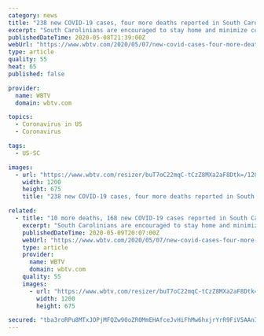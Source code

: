```yaml
---
category: news
title: "238 new COVID-19 cases, four more deaths reported in South Carolina"
excerpt: "South Carolinians are encouraged to stay home and minimize contact with people outside their households to prevent the spread of the disease."
publishedDateTime: 2020-05-08T21:39:00Z
webUrl: "https://www.wbtv.com/2020/05/07/new-covid-cases-four-more-deaths-reported-south-carolina/"
type: article
quality: 55
heat: 65
published: false

provider:
  name: WBTV
  domain: wbtv.com

topics:
  - Coronavirus in US
  - Coronavirus

tags:
  - US-SC

images:
  - url: "https://www.wbtv.com/resizer/buT7oC22mqC-tCzZ8MXa2aF8Dtk=/1200x0/arc-anglerfish-arc2-prod-raycom.s3.amazonaws.com/public/EQHKFHDBXNBYPGRKV6URX5HG5E.png"
    width: 1200
    height: 675
    title: "238 new COVID-19 cases, four more deaths reported in South Carolina"

related:
  - title: "10 more deaths, 168 new COVID-19 cases reported in South Carolina"
    excerpt: "South Carolinians are encouraged to stay home and minimize contact with people outside their households to prevent the spread of the disease."
    publishedDateTime: 2020-05-09T20:07:00Z
    webUrl: "https://www.wbtv.com/2020/05/07/new-covid-cases-four-more-deaths-reported-south-carolina/"
    type: article
    provider:
      name: WBTV
      domain: wbtv.com
    quality: 55
    images:
      - url: "https://www.wbtv.com/resizer/buT7oC22mqC-tCzZ8MXa2aF8Dtk=/1200x0/arc-anglerfish-arc2-prod-raycom.s3.amazonaws.com/public/EQHKFHDBXNBYPGRKV6URX5HG5E.png"
        width: 1200
        height: 675

secured: "tba3roRPu8MTxJOPjMFQZw90oZR0MmEHAfceJvHiFhMw6hxjrYrR9FiV5AAnILK4hlrTNS30e0QTbYyzAyt3fYUA7zgWWhR9GpBOnJBSkllLUIKlr2VF5VIBsjeV5GOuwC8VL6qH6hcx0GiPXkIX0+qK7ovTC4VrAVhPmI59xoRCiazCqfINJQcYDwYmJWQOjGSitAQRI1/6BYftbuJVNSe5J62y8gsSEgHkIRVbwXPzhEgj5CfKYV6FL2id1MFpLX7Vxq1zSCkerJF7CrEMeO6kc1atjAQV3VduyO3ozqTkSsvoTytHFwruXVM485WnFGbnI9B+AoZAIyrHDV61ye2ygQ3twznLGnNuTJJvqmV0yEAw8ta6SJWfabzDzM/5ciL5cK3bb23ijW9FDbNJWHErIXPP6XHDLx4bXOsbjLBFWbg4l+oy5qXDSi9Ktnafn4iaPDzwVMKfmXaqtPbBWO/9MmOAOY7seEjuErd3Fio=;jIQ38uX4vhLa/3bJiNYvSA=="
---
```


